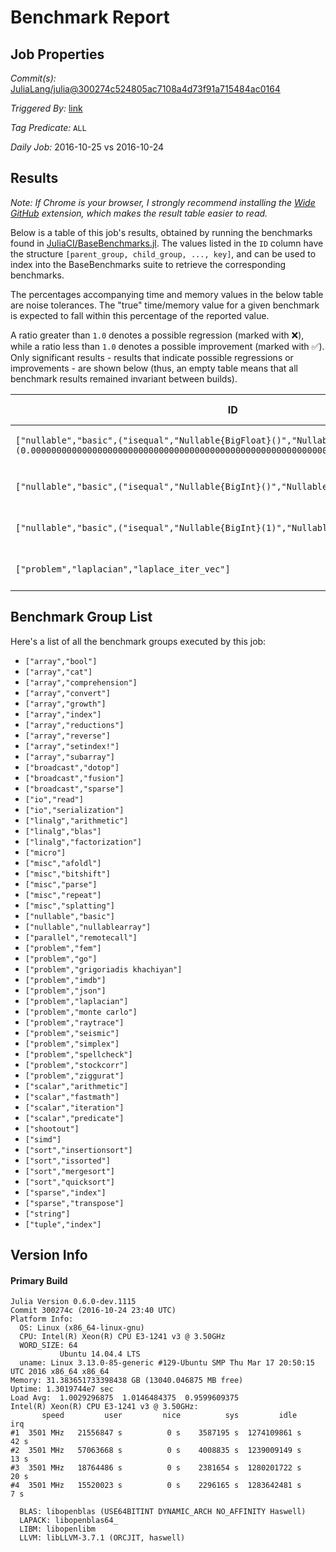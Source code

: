 # Benchmark Report

## Job Properties

*Commit(s):* [JuliaLang/julia@300274c524805ac7108a4d73f91a715484ac0164](https://github.com/JuliaLang/julia/commit/300274c524805ac7108a4d73f91a715484ac0164)

*Triggered By:* [link](https://github.com/JuliaLang/julia/commit/300274c524805ac7108a4d73f91a715484ac0164#commitcomment-19554192)

*Tag Predicate:* `ALL`

*Daily Job:* 2016-10-25 vs 2016-10-24

## Results

*Note: If Chrome is your browser, I strongly recommend installing the [Wide GitHub](https://chrome.google.com/webstore/detail/wide-github/kaalofacklcidaampbokdplbklpeldpj?hl=en)
extension, which makes the result table easier to read.*

Below is a table of this job's results, obtained by running the benchmarks found in
[JuliaCI/BaseBenchmarks.jl](https://github.com/JuliaCI/BaseBenchmarks.jl). The values
listed in the `ID` column have the structure `[parent_group, child_group, ..., key]`,
and can be used to index into the BaseBenchmarks suite to retrieve the corresponding
benchmarks.

The percentages accompanying time and memory values in the below table are noise tolerances. The "true"
time/memory value for a given benchmark is expected to fall within this percentage of the reported value.

A ratio greater than `1.0` denotes a possible regression (marked with :x:), while a ratio less
than `1.0` denotes a possible improvement (marked with :white_check_mark:). Only significant results - results
that indicate possible regressions or improvements - are shown below (thus, an empty table means that all
benchmark results remained invariant between builds).

| ID | time ratio | memory ratio |
|----|------------|--------------|
| `["nullable","basic",("isequal","Nullable{BigFloat}()","Nullable{BigFloat}(0.000000000000000000000000000000000000000000000000000000000000000000000000000000)")]` | 1.50 (30%) :x: | 1.00 (1%)  |
| `["nullable","basic",("isequal","Nullable{BigInt}()","Nullable{BigInt}(1)")]` | 1.50 (30%) :x: | 1.00 (1%)  |
| `["nullable","basic",("isequal","Nullable{BigInt}(1)","Nullable{BigInt}()")]` | 0.67 (30%) :white_check_mark: | 1.00 (1%)  |
| `["problem","laplacian","laplace_iter_vec"]` | 0.56 (15%) :white_check_mark: | 1.00 (1%)  |

## Benchmark Group List

Here's a list of all the benchmark groups executed by this job:

- `["array","bool"]`
- `["array","cat"]`
- `["array","comprehension"]`
- `["array","convert"]`
- `["array","growth"]`
- `["array","index"]`
- `["array","reductions"]`
- `["array","reverse"]`
- `["array","setindex!"]`
- `["array","subarray"]`
- `["broadcast","dotop"]`
- `["broadcast","fusion"]`
- `["broadcast","sparse"]`
- `["io","read"]`
- `["io","serialization"]`
- `["linalg","arithmetic"]`
- `["linalg","blas"]`
- `["linalg","factorization"]`
- `["micro"]`
- `["misc","afoldl"]`
- `["misc","bitshift"]`
- `["misc","parse"]`
- `["misc","repeat"]`
- `["misc","splatting"]`
- `["nullable","basic"]`
- `["nullable","nullablearray"]`
- `["parallel","remotecall"]`
- `["problem","fem"]`
- `["problem","go"]`
- `["problem","grigoriadis khachiyan"]`
- `["problem","imdb"]`
- `["problem","json"]`
- `["problem","laplacian"]`
- `["problem","monte carlo"]`
- `["problem","raytrace"]`
- `["problem","seismic"]`
- `["problem","simplex"]`
- `["problem","spellcheck"]`
- `["problem","stockcorr"]`
- `["problem","ziggurat"]`
- `["scalar","arithmetic"]`
- `["scalar","fastmath"]`
- `["scalar","iteration"]`
- `["scalar","predicate"]`
- `["shootout"]`
- `["simd"]`
- `["sort","insertionsort"]`
- `["sort","issorted"]`
- `["sort","mergesort"]`
- `["sort","quicksort"]`
- `["sparse","index"]`
- `["sparse","transpose"]`
- `["string"]`
- `["tuple","index"]`

## Version Info

#### Primary Build

```
Julia Version 0.6.0-dev.1115
Commit 300274c (2016-10-24 23:40 UTC)
Platform Info:
  OS: Linux (x86_64-linux-gnu)
  CPU: Intel(R) Xeon(R) CPU E3-1241 v3 @ 3.50GHz
  WORD_SIZE: 64
           Ubuntu 14.04.4 LTS
  uname: Linux 3.13.0-85-generic #129-Ubuntu SMP Thu Mar 17 20:50:15 UTC 2016 x86_64 x86_64
Memory: 31.383651733398438 GB (13040.046875 MB free)
Uptime: 1.3019744e7 sec
Load Avg:  1.0029296875  1.0146484375  0.9599609375
Intel(R) Xeon(R) CPU E3-1241 v3 @ 3.50GHz: 
       speed         user         nice          sys         idle          irq
#1  3501 MHz   21556847 s          0 s    3587195 s  1274109861 s         42 s
#2  3501 MHz   57063668 s          0 s    4008835 s  1239009149 s         13 s
#3  3501 MHz   18764486 s          0 s    2381654 s  1280201722 s         20 s
#4  3501 MHz   15520023 s          0 s    2296165 s  1283642481 s          7 s

  BLAS: libopenblas (USE64BITINT DYNAMIC_ARCH NO_AFFINITY Haswell)
  LAPACK: libopenblas64_
  LIBM: libopenlibm
  LLVM: libLLVM-3.7.1 (ORCJIT, haswell)

```
